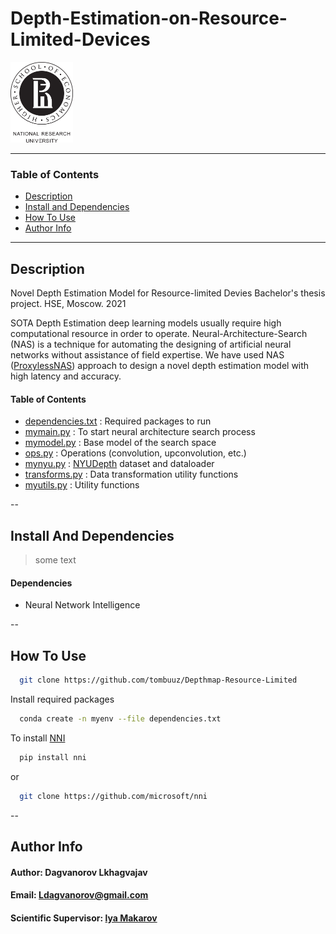 # Depth-Estimation-on-Resource-Limited-Devices

  <img src="hse_logo.png" alt="drawing" width="100"/>

---
### Table of Contents

- [Description](#description)
- [Install and Dependencies](#install-and-dependencies)
- [How To Use](#how-to-use)
- [Author Info](#author-info)
--- 
## Description
Novel Depth Estimation Model for Resource-limited Devies
Bachelor's thesis project. HSE, Moscow. 2021

SOTA Depth Estimation deep learning models usually require high computational resource in order to operate. 
Neural-Architecture-Search (NAS) is a technique for automating the designing of artificial neural networks without assistance of field expertise. 
We have used NAS ([ProxylessNAS](https://arxiv.org/abs/1812.00332)) approach to design a novel depth estimation model with high latency and accuracy. 


#### Table of Contents
- [dependencies.txt](dependencies.txt) : Required packages to run
- [mymain.py](mymain.py) : To start neural architecture search process
- [mymodel.py](mymodel.py) : Base model of the search space
- [ops.py](ops.py) : Operations (convolution, upconvolution, etc.)
- [mynyu.py](mynuy.py) : [NYUDepth](https://cs.nyu.edu/~silberman/datasets/nyu_depth_v2.html) dataset and dataloader
- [transforms.py](transforms.py) : Data transformation utility functions
- [myutils.py](myutils.py) : Utility functions

--
## Install And Dependencies

> some text
#### Dependencies
- Neural Network Intelligence 

--
## How To Use

```bash
  git clone https://github.com/tombuuz/Depthmap-Resource-Limited
```

Install required packages
```bash
  conda create -n myenv --file dependencies.txt
```

To install [NNI](https://github.com/microsoft/nni)
```bash
  pip install nni
```
or 
```bash
  git clone https://github.com/microsoft/nni 
```


--
## Author Info

#### Author: Dagvanorov Lkhagvajav 
#### Email: Ldagvanorov@gmail.com
#### Scientific Supervisor: [lya Makarov](https://www.hse.ru/en/staff/iamakarov)


